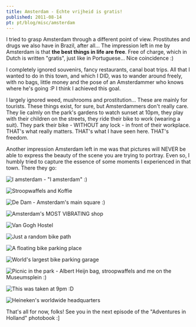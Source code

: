 ```yaml
---
title: Amsterdam - Echte vrijheid is gratis!
published: 2011-08-14
pt: pt/blog/misc/amsterdam
---
```


I tried to grasp Amsterdam through a different point of view.
Prostitutes and drugs we also have in Brazil, after all...
The impression left in me by Amsterdam is that **the best things in life are free**.
Free of charge, which in Dutch is written "gratis", just like in Portuguese...
Nice coincidence :)

I completely ignored souvenirs, fancy restaurants, canal boat trips.
All that I wanted to do in this town, and which I DID, was to wander around freely, with no bags,
little money and the pose of an Amsterdammer who knows where he's going :P  I think I achieved this goal.

I largely ignored weed, mushrooms and prostitution...
These are mainly for tourists. These things exist, for sure, but Amsterdammers don't really care.
They lie calmly on the park's gardens to watch sunset at 10pm, they play with their children on the streets, they ride their bike to work (wearing a suit).
They park their bike - WITHOUT any lock - in front of their workplace.
THAT's what really matters. THAT's what I have seen here. THAT's freedom.

Another impression Amsterdam left in me was that pictures will NEVER be able to express the beauty of the scene you are trying to portray.
Even so, I humbly tried to capture the essence of some moments I experienced in that town.
There they go:

<!--more-->

![I amsterdam - "I amsterdam" :)](/files/imgs/2011-08_08112011885.jpg)

![Stroopwaffels and Koffie](/files/imgs/2011-08_08112011887.jpg)

![De Dam - Amsterdam's main square :)](/files/imgs/2011-08_08112011891.jpg)

![Amsterdam's MOST VIBRATING shop](/files/imgs/2011-08_08112011893.jpg)

![Van Gogh Hostel](/files/imgs/2011-08_08112011895.jpg)

![Just a random bike path](/files/imgs/2011-08_08122011897.jpg)

![A floating bike parking place](/files/imgs/2011-08_08122011899.jpg)

![World's largest bike parking garage](/files/imgs/2011-08_08122011911.jpg)

![Picnic in the park - Albert Heijn bag, stroopwaffels and me on the Museumsplein :)](/files/imgs/2011-08_ah.jpg)

![This was taken at 9pm :D](/files/imgs/2011-08_08122011917.jpg)

![Heineken's worldwide headquarters](/files/imgs/2011-08_08132011921.jpg)


That's all for now, folks! See you in the next episode of the "Adventures in Holland" photobook :]

